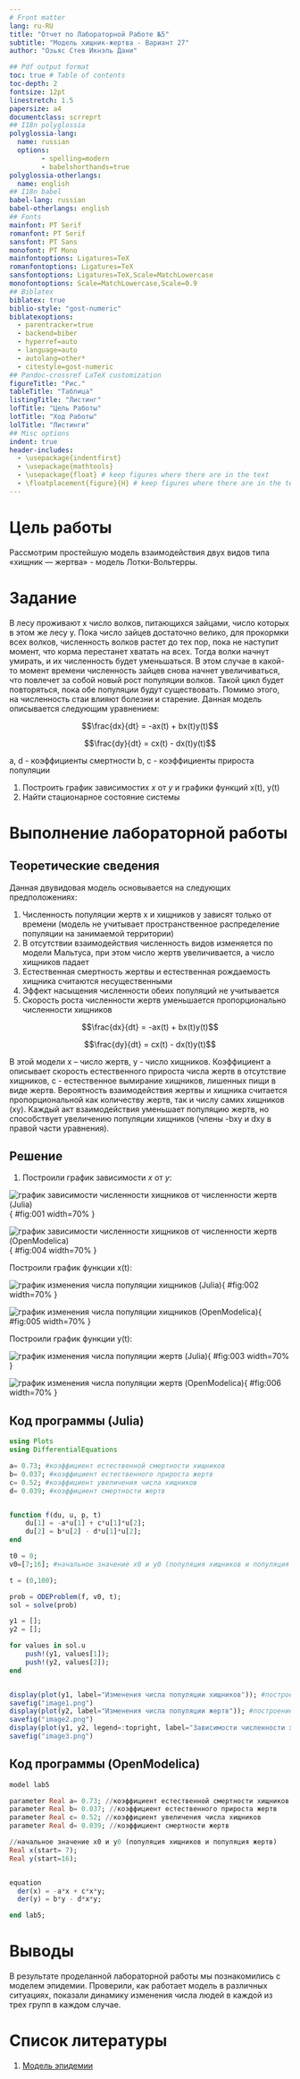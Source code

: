 ```yaml
---
# Front matter
lang: ru-RU
title: "Отчет по Лабораторной Работе №5"
subtitle: "Модель хищник-жертва - Вариант 27"
author: "Озьяс Стев Икнэль Дани"

## Pdf output format
toc: true # Table of contents
toc-depth: 2
fontsize: 12pt
linestretch: 1.5
papersize: a4
documentclass: scrreprt
## I18n polyglossia
polyglossia-lang:
  name: russian
  options:
        - spelling=modern
        - babelshorthands=true
polyglossia-otherlangs:
  name: english
## I18n babel
babel-lang: russian
babel-otherlangs: english
## Fonts
mainfont: PT Serif
romanfont: PT Serif
sansfont: PT Sans
monofont: PT Mono
mainfontoptions: Ligatures=TeX
romanfontoptions: Ligatures=TeX
sansfontoptions: Ligatures=TeX,Scale=MatchLowercase
monofontoptions: Scale=MatchLowercase,Scale=0.9
## Biblatex
biblatex: true
biblio-style: "gost-numeric"
biblatexoptions:
  - parentracker=true
  - backend=biber
  - hyperref=auto
  - language=auto
  - autolang=other*
  - citestyle=gost-numeric
## Pandoc-crossref LaTeX customization
figureTitle: "Рис."
tableTitle: "Таблица"
listingTitle: "Листинг"
lofTitle: "Цель Работы"
lotTitle: "Ход Работы"
lolTitle: "Листинги"
## Misc options
indent: true
header-includes:
  - \usepackage{indentfirst}
  - \usepackage{mathtools}
  - \usepackage{float} # keep figures where there are in the text
  - \floatplacement{figure}{H} # keep figures where there are in the text
---
```



# Цель работы

Рассмотрим простейшую модель взаимодействия двух видов типа «хищник — жертва» -
модель Лотки-Вольтерры. 


# Задание

В лесу проживают х число волков, питающихся зайцами, число которых в этом же лесу у. Пока число зайцев достаточно велико, для прокормки всех волков, численность волков растет до тех пор, пока не наступит момент, что корма перестанет хватать на всех. Тогда волки начнут умирать, и их численность будет уменьшаться. В этом случае в какой-то момент времени численность зайцев снова начнет увеличиваться, что повлечет за собой новый рост популяции волков. Такой цикл будет повторяться, пока обе популяции будут существовать. Помимо этого, на численность стаи влияют болезни и старение. Данная модель описывается следующим уравнением:

$$\frac{dx}{dt} = -ax(t) + bx(t)y(t)$$

$$\frac{dy}{dt} = cx(t) - dx(t)y(t)$$

a, d - коэффициенты смертности
b, c - коэффициенты прироста популяции

1. Построить график зависимостиx $x$ от $y$ и графики функций x(t), y(t)
2. Найти стационарное состояние системы


# Выполнение лабораторной работы

## Теоретические сведения

Данная двувидовая модель основывается на следующих предположениях:

1. Численность популяции жертв x и хищников y зависят только от времени (модель не учитывает пространственное распределение популяции на занимаемой территории)
2. В отсутствии взаимодействия численность видов изменяется по модели Мальтуса, при этом число жертв увеличивается, а число хищников падает
3. Естественная смертность жертвы и естественная рождаемость хищника считаются несущественными
4. Эффект насыщения численности обеих популяций не учитывается
5. Скорость роста численности жертв уменьшается пропорционально численности хищников

$$\frac{dx}{dt} = -ax(t) + bx(t)y(t)$$

$$\frac{dy}{dt} = cx(t) - dx(t)y(t)$$

В этой модели x – число жертв, y - число хищников. Коэффициент a описывает скорость естественного прироста числа жертв в отсутствие хищников, с - естественное вымирание хищников, лишенных пищи в виде жертв. Вероятность взаимодействия жертвы и хищника считается пропорциональной как количеству жертв, так и числу самих хищников (xy). Каждый акт взаимодействия уменьшает популяцию жертв, но способствует увеличению популяции хищников (члены -bxy и dxy в правой части уравнения).


## Решение

1. Построили график зависимости $x$ от $y$:


![график зависимости численности хищников от численности жертв (Julia)](image/image1.png ){ #fig:001 width=70% }


![график зависимости численности хищников от численности жертв (OpenModelica)](image/image4.png ){ #fig:004 width=70% }


Построили график функции x(t):

![график изменения числа популяции хищников (Julia)](image/image2.png ){ #fig:002 width=70% }


![график изменения числа популяции хищников (OpenModelica)](image/image5.png ){ #fig:005 width=70% }


Построили график функции y(t):

![график изменения числа популяции жертв (Julia)](image/image3.png ){ #fig:003 width=70% }


![график изменения числа популяции жертв (OpenModelica)](image/image6.png ){ #fig:006 width=70% }



## Код программы (Julia)

```julia
using Plots
using DifferentialEquations

a= 0.73; #коэффициент естественной смертности хищников
b= 0.037; #коэффициент естественного прироста жертв
c= 0.52; #коэффициент увеличения числа хищников
d= 0.039; #коэффициент смертности жертв


function f(du, u, p, t)
    du[1] = -a*u[1] + c*u[1]*u[2];
    du[2] = b*u[2] - d*u[1]*u[2];
end

t0 = 0;
v0=[7;16]; #начальное значение x0 и у0 (популяция хищников и популяция жертв)

t = (0,100);

prob = ODEProblem(f, v0, t);
sol = solve(prob)

y1 = [];
y2 = [];

for values in sol.u
    push!(y1, values[1]);
    push!(y2, values[2]);
end


display(plot(y1, label="Изменения числа популяции хищников")); #построение графика колебаний изменения числа популяции хищников
savefig("image1.png")
display(plot(y2, label="Изменения числа популяции жертв")); #построение графика колебаний изменения числа популяции жертв
savefig("image2.png")
display(plot(y1, y2, legend=:topright, label="Зависимости численности хищников от численности жертв")); #построение графика зависимости изменения численности хищников от изменения численности жертв
savefig("image3.png")
```

## Код программы (OpenModelica)

```julia
model lab5

parameter Real a= 0.73; //коэффициент естественной смертности хищников
parameter Real b= 0.037; //коэффициент естественного прироста жертв
parameter Real c= 0.52; //коэффициент увеличения числа хищников
parameter Real d= 0.039; //коэффициент смертности жертв

//начальное значение x0 и у0 (популяция хищников и популяция жертв)
Real x(start= 7);
Real y(start=16);


equation
  der(x) = -a*x + c*x*y;
  der(y) = b*y - d*x*y;

end lab5;
```

# Выводы

В результате проделанной лабораторной работы мы познакомились с моделем эпидемии. 
Проверили, как работает модель в различных ситуациях, показали динамику изменения числа людей в каждой из трех групп в каждом случае.

# Список литературы

1. [Модель эпидемии](https://hal.science/hal-02509142v4/file/epidemie_ru.pdf)
